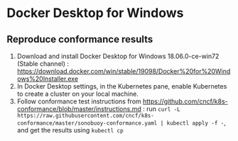# Docker Desktop for Windows

## Reproduce conformance results

1. Download and  install Docker Desktop for Windows 18.06.0-ce-win72 (Stable channel) : https://download.docker.com/win/stable/19098/Docker%20for%20Windows%20Installer.exe
2. In Docker Desktop settings, in the Kubernetes pane, enable Kubernetes to create a cluster on your local machine.
3. Follow conformance test instructions from https://github.com/cncf/k8s-conformance/blob/master/instructions.md
: run `curl -L https://raw.githubusercontent.com/cncf/k8s-conformance/master/sonobuoy-conformance.yaml | kubectl apply -f -`, and get the results using `kubectl cp`
